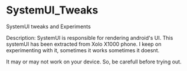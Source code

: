 SystemUI_Tweaks
===============

SystemUI tweaks and Experiments

Description:
SystemUI is responsible for rendering android's UI. This systemUI has been extracted from Xolo X1000 phone.
I keep on experimenting with it, sometimes it works sometimes it doesnt. 

It may or may not work on your device. So, be carefull before trying out. 
